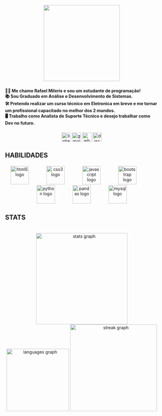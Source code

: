 <div align="center">
  <img height="250" src="https://media.licdn.com/dms/image/C5612AQGO7skr_SChuw/article-cover_image-shrink_600_2000/0/1647970956154?e=2147483647&v=beta&t=_v2n4ovtghpLEStAl1XD-aeUOIT8lAA9hx6qGN3giX0"  />
</div>

###

<h4 align="left">🧑‍💻 Me chamo Rafael Mileris e sou um estudante de programação!<br>📚 Sou Graduado em Análise e Desenvolvimento de Sistemas.<br>🛠️ Pretendo realizar um curso técnico em Eletronica em breve e me tornar um profissional capacitado no melhor dos 2 mundos.<br>🖥️ Trabalho como Analista de Suporte Técnico e desejo trabalhar como Dev no futuro.</h4>

###

<div align="center">
  <img src="https://img.shields.io/static/v1?message=LinkedIn&logo=linkedin&label=&color=0077B5&logoColor=white&labelColor=&style=for-the-badge" height="30" alt="linkedin logo"  />
  <img src="https://img.shields.io/static/v1?message=Gmail&logo=gmail&label=&color=D14836&logoColor=white&labelColor=&style=for-the-badge" height="30" alt="gmail logo"  />
  <img src="https://img.shields.io/static/v1?message=Whatsapp&logo=whatsapp&label=&color=25D366&logoColor=white&labelColor=&style=for-the-badge" height="30" alt="whatsapp logo"  />
  <img src="https://img.shields.io/static/v1?message=Discord&logo=discord&label=&color=7289DA&logoColor=white&labelColor=&style=for-the-badge" height="30" alt="discord logo"  />
</div>

###

<h2 align="left">HABILIDADES</h2>

###

<div align="center">
  <img src="https://cdn.jsdelivr.net/gh/devicons/devicon/icons/html5/html5-original.svg" height="60" alt="html5 logo"  />
  <img width="50" />
  <img src="https://cdn.jsdelivr.net/gh/devicons/devicon/icons/css3/css3-original.svg" height="60" alt="css3 logo"  />
  <img width="50" />
  <img src="https://cdn.jsdelivr.net/gh/devicons/devicon/icons/javascript/javascript-original.svg" height="60" alt="javascript logo"  />
  <img width="50" />
  <img src="https://cdn.jsdelivr.net/gh/devicons/devicon/icons/bootstrap/bootstrap-original.svg" height="60" alt="bootstrap logo"  />
  <img width="50" />
  <img src="https://cdn.jsdelivr.net/gh/devicons/devicon/icons/python/python-original.svg" height="60" alt="python logo"  />
  <img width="50" />
  <img src="https://cdn.jsdelivr.net/gh/devicons/devicon/icons/pandas/pandas-original.svg" height="60" alt="pandas logo"  />
  <img width="50" />
  <img src="https://cdn.jsdelivr.net/gh/devicons/devicon/icons/mysql/mysql-original.svg" height="60" alt="mysql logo"  />
</div>

###

<h2 align="left">STATS</h2>

###

<br clear="both">

<div align="center">
  <img src="https://github-readme-stats.vercel.app/api?username=Mileriss&hide_title=false&hide_rank=false&show_icons=true&include_all_commits=true&count_private=true&disable_animations=false&theme=radical&locale=en&hide_border=false" height="300" alt="stats graph"  />
  <img src="https://github-readme-stats.vercel.app/api/top-langs?username=Mileriss&locale=en&hide_title=false&layout=compact&card_width=320&langs_count=5&theme=radical&hide_border=true" height="205" alt="languages graph"  />
  <img src="https://streak-stats.demolab.com?user=Mileriss&locale=en&mode=daily&theme=radical&hide_border=false&border_radius=5" height="285" alt="streak graph"  />
</div>

###
